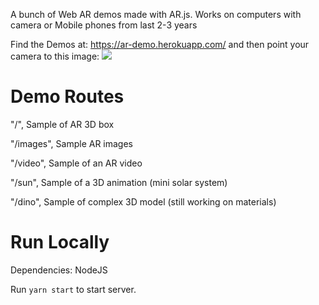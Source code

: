A bunch of Web AR demos made with AR.js. Works on computers with camera or Mobile phones from last 2-3 years

Find the Demos at: https://ar-demo.herokuapp.com/
and then point your camera to this image: 
![](https://i.imgur.com/TQODpGH.jpg)

Demo Routes
======
"/", Sample of AR 3D box

"/images", Sample AR images

"/video", Sample of an  AR video 

"/sun", Sample of a 3D animation (mini solar system)

"/dino", Sample of complex 3D model (still working on materials)

Run Locally
======
Dependencies:
NodeJS


Run ```yarn start``` to start server. 
